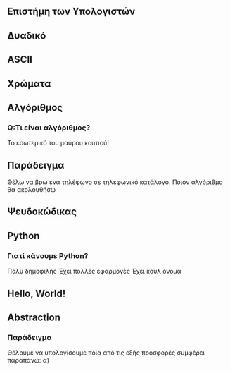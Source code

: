 ## Επιστήμη των Υπολογιστών


## Δυαδικό

## ASCII

## Χρώματα

## Αλγόριθμος
### Q:Τι είναι αλγόριθμος?



Το εσωτερικό του μαύρου κουτιού!

## Παράδειγμα
Θέλω να βρω ένα τηλέφωνο σε τηλεφωνικό κατάλογο. Ποιον αλγόριθμο θα ακολουθήσω


## Ψευδοκώδικας

## Python
### Γιατί κάνουμε Python?
Πολύ δημοφιλής
Έχει πολλές εφαρμογές
Έχει κουλ όνομα

## Hello, World!

## Abstraction
### Παράδειγμα
Θέλουμε να υπολογίσουμε ποια από τις εξής προσφορές συμφέρει παραπάνω:
α) 
